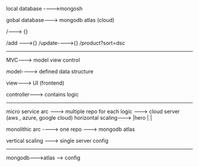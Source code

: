 local database ---->mongosh

gobal database---> mongodb atlas (cloud)

/---> {}

/add --->{}
/update---->{}
/product?sort=dsc

---

MVC---> model view control

model----> defined data structure

view---> UI (frontend)

controller---> contains logic

---

micro service arc ---> multiple repo for each logic ---> cloud server (aws , azure, google cloud)
horizontal scaling---> |hero | |

monolithic arc ----> one repo ---> mongodb atlas

vertical scaling ---> single server config

---

mongodb--->atlas --> config
